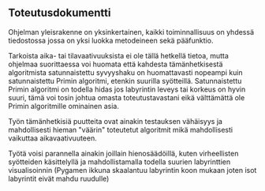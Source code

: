 ## Toteutusdokumentti

Ohjelman yleisrakenne on yksinkertainen, kaikki toiminnallisuus on yhdessä tiedostossa jossa on yksi luokka metodeineen sekä pääfunktio.

Tarkoista aika- tai tilavaativuuksista ei ole tällä hetkellä tietoa, mutta ohjelmaa suorittaessa voi huomata että kahdesta tämänhetkisestä algoritmista satunnaistettu syvyyshaku on huomattavasti nopeampi kuin satunnaistettu Primin algoritmi, etenkin suurilla syötteillä. Satunnaistettu Primin algoritmi on todella hidas jos labyrintin leveys tai korkeus on hyvin suuri, tämä voi tosin johtua omasta toteutustavastani eikä välttämättä ole Primin algoritmille ominainen asia.

Työn tämänhetkisiä puutteita ovat ainakin testauksen vähäisyys ja mahdollisesti hieman "väärin" toteutetut algoritmit mikä mahdollisesti vaikuttaa aikavaativuuteen.

Työtä voisi parannella ainakin joillain hienosäädöillä, kuten virheellisten syötteiden käsittelyllä ja mahdollistamalla todella suurien labyrinttien visualisoinnin (Pygamen ikkuna skaalantuu labyrintin koon mukaan joten isot labyrintit eivät mahdu ruudulle)

